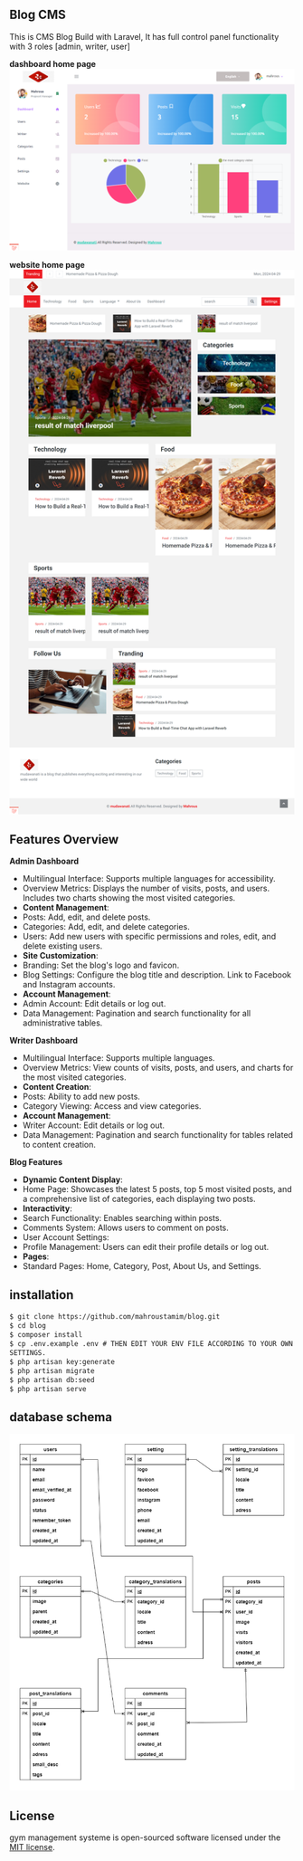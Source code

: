 ## Blog CMS
This is CMS Blog Build with Laravel, It has full control panel functionality with 3 roles [admin, writer, user]

**dashboard home page**
![Alt text](https://github.com/mahroustamim/blog/blob/main/blog-dashbaord.png)


**website home page**
![Alt text](https://github.com/mahroustamim/blog/blob/main/blog-website.png)


## Features Overview
****Admin Dashboard****
- Multilingual Interface: Supports multiple languages for accessibility.
- Overview Metrics: Displays the number of visits, posts, and users. Includes two charts showing the most visited categories.
-  **Content Management**:
- Posts: Add, edit, and delete posts.
- Categories: Add, edit, and delete categories.
- Users: Add new users with specific permissions and roles, edit, and delete existing users.
- **Site Customization**:
- Branding: Set the blog's logo and favicon.
- Blog Settings: Configure the blog title and description. Link to Facebook and Instagram accounts.
- **Account Management**:
- Admin Account: Edit details or log out.
- Data Management: Pagination and search functionality for all administrative tables.


**Writer Dashboard**
- Multilingual Interface: Supports multiple languages.
- Overview Metrics: View counts of visits, posts, and users, and charts for the most visited categories.
- **Content Creation**:
- Posts: Ability to add new posts.
- Category Viewing: Access and view categories.
- **Account Management**:
- Writer Account: Edit details or log out.
- Data Management: Pagination and search functionality for tables related to content creation.


**Blog Features**
- **Dynamic Content Display**:
- Home Page: Showcases the latest 5 posts, top 5 most visited posts, and a comprehensive list of categories, each displaying two posts.
- **Interactivity**:
- Search Functionality: Enables searching within posts.
- Comments System: Allows users to comment on posts.
- User Account Settings:
- Profile Management: Users can edit their profile details or log out.
- **Pages**:
- Standard Pages: Home, Category, Post, About Us, and Settings.
  
## installation 

```
$ git clone https://github.com/mahroustamim/blog.git
$ cd blog
$ composer install
$ cp .env.example .env # THEN EDIT YOUR ENV FILE ACCORDING TO YOUR OWN SETTINGS.
$ php artisan key:generate
$ php artisan migrate
$ php artisan db:seed
$ php artisan serve
```



## database schema

![Alt text](https://github.com/mahroustamim/blog/blob/main/blog.drawio.png)

## License

gym management systeme is open-sourced software licensed under the [MIT license](https://opensource.org/licenses/MIT).

